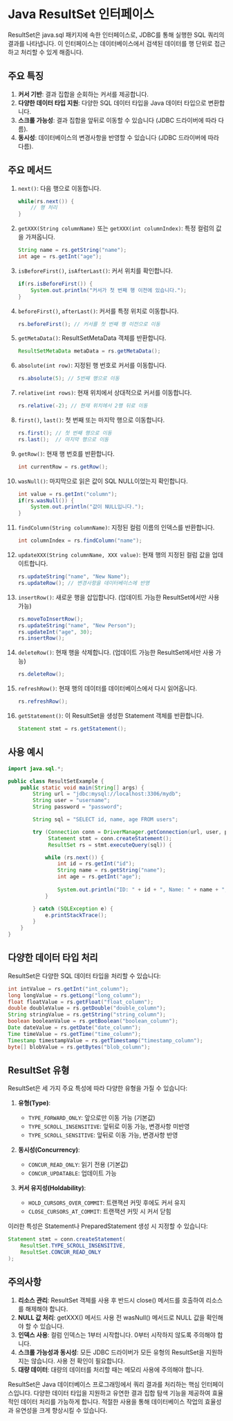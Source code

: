 # Java ResultSet 인터페이스

ResultSet은 java.sql 패키지에 속한 인터페이스로, JDBC를 통해 실행한 SQL 쿼리의 결과를 나타냅니다. 이 인터페이스는 데이터베이스에서 검색된 데이터를 행 단위로 접근하고 처리할 수 있게 해줍니다.

## 주요 특징

1. **커서 기반**: 결과 집합을 순회하는 커서를 제공합니다.
2. **다양한 데이터 타입 지원**: 다양한 SQL 데이터 타입을 Java 데이터 타입으로 변환합니다.
3. **스크롤 가능성**: 결과 집합을 앞뒤로 이동할 수 있습니다 (JDBC 드라이버에 따라 다름).
4. **동시성**: 데이터베이스의 변경사항을 반영할 수 있습니다 (JDBC 드라이버에 따라 다름).

## 주요 메서드

1. `next()`: 다음 행으로 이동합니다.

   ```java
   while(rs.next()) {
       // 행 처리
   }
   ```

2. `getXXX(String columnName)` 또는 `getXXX(int columnIndex)`: 특정 컬럼의 값을 가져옵니다.

   ```java
   String name = rs.getString("name");
   int age = rs.getInt("age");
   ```

3. `isBeforeFirst()`, `isAfterLast()`: 커서 위치를 확인합니다.

   ```java
   if(rs.isBeforeFirst()) {
       System.out.println("커서가 첫 번째 행 이전에 있습니다.");
   }
   ```

4. `beforeFirst()`, `afterLast()`: 커서를 특정 위치로 이동합니다.

   ```java
   rs.beforeFirst(); // 커서를 첫 번째 행 이전으로 이동
   ```

5. `getMetaData()`: ResultSetMetaData 객체를 반환합니다.

   ```java
   ResultSetMetaData metaData = rs.getMetaData();
   ```

6. `absolute(int row)`: 지정된 행 번호로 커서를 이동합니다.

   ```java
   rs.absolute(5); // 5번째 행으로 이동
   ```

7. `relative(int rows)`: 현재 위치에서 상대적으로 커서를 이동합니다.

   ```java
   rs.relative(-2); // 현재 위치에서 2행 뒤로 이동
   ```

8. `first()`, `last()`: 첫 번째 또는 마지막 행으로 이동합니다.

   ```java
   rs.first(); // 첫 번째 행으로 이동
   rs.last();  // 마지막 행으로 이동
   ```

9. `getRow()`: 현재 행 번호를 반환합니다.

   ```java
   int currentRow = rs.getRow();
   ```

10. `wasNull()`: 마지막으로 읽은 값이 SQL NULL이었는지 확인합니다.

    ```java
    int value = rs.getInt("column");
    if(rs.wasNull()) {
        System.out.println("값이 NULL입니다.");
    }
    ```

11. `findColumn(String columnName)`: 지정된 컬럼 이름의 인덱스를 반환합니다.

    ```java
    int columnIndex = rs.findColumn("name");
    ```

12. `updateXXX(String columnName, XXX value)`: 현재 행의 지정된 컬럼 값을 업데이트합니다.

    ```java
    rs.updateString("name", "New Name");
    rs.updateRow(); // 변경사항을 데이터베이스에 반영
    ```

13. `insertRow()`: 새로운 행을 삽입합니다. (업데이트 가능한 ResultSet에서만 사용 가능)

    ```java
    rs.moveToInsertRow();
    rs.updateString("name", "New Person");
    rs.updateInt("age", 30);
    rs.insertRow();
    ```

14. `deleteRow()`: 현재 행을 삭제합니다. (업데이트 가능한 ResultSet에서만 사용 가능)

    ```java
    rs.deleteRow();
    ```

15. `refreshRow()`: 현재 행의 데이터를 데이터베이스에서 다시 읽어옵니다.

    ```java
    rs.refreshRow();
    ```

16. `getStatement()`: 이 ResultSet을 생성한 Statement 객체를 반환합니다.

    ```java
    Statement stmt = rs.getStatement();
    ```

## 사용 예시

```java
import java.sql.*;

public class ResultSetExample {
    public static void main(String[] args) {
        String url = "jdbc:mysql://localhost:3306/mydb";
        String user = "username";
        String password = "password";

        String sql = "SELECT id, name, age FROM users";

        try (Connection conn = DriverManager.getConnection(url, user, password);
             Statement stmt = conn.createStatement();
             ResultSet rs = stmt.executeQuery(sql)) {

            while (rs.next()) {
                int id = rs.getInt("id");
                String name = rs.getString("name");
                int age = rs.getInt("age");
                
                System.out.println("ID: " + id + ", Name: " + name + ", Age: " + age);
            }

        } catch (SQLException e) {
            e.printStackTrace();
        }
    }
}
```

## 다양한 데이터 타입 처리

ResultSet은 다양한 SQL 데이터 타입을 처리할 수 있습니다:

```java
int intValue = rs.getInt("int_column");
long longValue = rs.getLong("long_column");
float floatValue = rs.getFloat("float_column");
double doubleValue = rs.getDouble("double_column");
String stringValue = rs.getString("string_column");
boolean booleanValue = rs.getBoolean("boolean_column");
Date dateValue = rs.getDate("date_column");
Time timeValue = rs.getTime("time_column");
Timestamp timestampValue = rs.getTimestamp("timestamp_column");
byte[] blobValue = rs.getBytes("blob_column");
```

## ResultSet 유형

ResultSet은 세 가지 주요 특성에 따라 다양한 유형을 가질 수 있습니다:

1. **유형(Type)**:
   - `TYPE_FORWARD_ONLY`: 앞으로만 이동 가능 (기본값)
   - `TYPE_SCROLL_INSENSITIVE`: 앞뒤로 이동 가능, 변경사항 미반영
   - `TYPE_SCROLL_SENSITIVE`: 앞뒤로 이동 가능, 변경사항 반영

2. **동시성(Concurrency)**:
   - `CONCUR_READ_ONLY`: 읽기 전용 (기본값)
   - `CONCUR_UPDATABLE`: 업데이트 가능

3. **커서 유지성(Holdability)**:
   - `HOLD_CURSORS_OVER_COMMIT`: 트랜잭션 커밋 후에도 커서 유지
   - `CLOSE_CURSORS_AT_COMMIT`: 트랜잭션 커밋 시 커서 닫힘

이러한 특성은 Statement나 PreparedStatement 생성 시 지정할 수 있습니다:

```java
Statement stmt = conn.createStatement(
    ResultSet.TYPE_SCROLL_INSENSITIVE,
    ResultSet.CONCUR_READ_ONLY
);
```

## 주의사항

1. **리소스 관리**: ResultSet 객체를 사용 후 반드시 close() 메서드를 호출하여 리소스를 해제해야 합니다.
2. **NULL 값 처리**: getXXX() 메서드 사용 전 wasNull() 메서드로 NULL 값을 확인해야 할 수 있습니다.
3. **인덱스 사용**: 컬럼 인덱스는 1부터 시작합니다. 0부터 시작하지 않도록 주의해야 합니다.
4. **스크롤 가능성과 동시성**: 모든 JDBC 드라이버가 모든 유형의 ResultSet을 지원하지는 않습니다. 사용 전 확인이 필요합니다.
5. **대량 데이터**: 대량의 데이터를 처리할 때는 메모리 사용에 주의해야 합니다.

ResultSet은 Java 데이터베이스 프로그래밍에서 쿼리 결과를 처리하는 핵심 인터페이스입니다. 다양한 데이터 타입을 지원하고 유연한 결과 집합 탐색 기능을 제공하여 효율적인 데이터 처리를 가능하게 합니다. 적절한 사용을 통해 데이터베이스 작업의 효율성과 유연성을 크게 향상시킬 수 있습니다.
